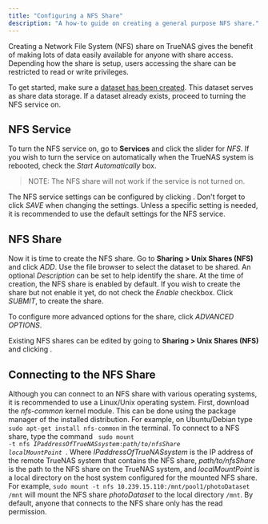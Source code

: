 ```yaml
---
title: "Configuring a NFS Share"
description: "A how-to guide on creating a general purpose NFS share."
---
```


Creating a Network File System (NFS) share on TrueNAS gives the benefit
of making lots of data easily available for anyone with share access.
Depending how the share is setup, users accessing the
share can be restricted to read or write privileges.

To get started, make sure a
<a href="/docs/initial-setup/storage/datasets">dataset has been created</a>.
This dataset serves as share data storage.
If a dataset already exists, proceed to turning the NFS service
on.

## NFS Service

To turn the NFS service on, go to **Services** and click the slider for
*NFS*. If you wish to turn the service on automatically when the TrueNAS
system is rebooted, check the *Start Automatically* box.

> NOTE: The NFS share will not work if the service is not turned on.

The NFS service settings can be configured by clicking
<i class="fas fa-pen"></i>. Don't forget to click *SAVE* when changing
the settings. Unless a specific setting is needed, it is recommended to
use the default settings for the NFS service.

## NFS Share

Now it is time to create the NFS share. Go to
**Sharing > Unix Shares (NFS)** and click *ADD*. Use the file browser to
select the dataset to be shared. An optional *Description* can be set to
help identify the share. At the time of creation, the NFS share is
enabled by default. If you wish to create the share but not enable it
yet, do not check the *Enable* checkbox. Click *SUBMIT*, to create the
share.

To configure more advanced options for the share, click
*ADVANCED OPTIONS*.

Existing NFS shares can be edited by going to
**Sharing > Unix Shares (NFS)** and clicking
<i class="fas fa-ellipsis-v"></i>.

## Connecting to the NFS Share

Although you can connect to an NFS share with various operating systems,
it is recommended to use a Linux/Unix operating system. First, download
the *nfs-common* kernel module. This can be done using the package
manager of the installed distribution. For example, on Ubuntu/Debian
type `sudo apt-get install nfs-common` in the terminal. To connect to a
NFS share, type the command
<code>
sudo mount -t nfs <i>IPaddressOfTrueNASsystem</i>:<i>path/to/nfsShare</i> <i>localMountPoint</i>
</code>.
Where *IPaddressOfTrueNASsystem* is the IP address of the remote TrueNAS
system that contains the NFS share, *path/to/nfsShare* is the path to
the NFS share on the TrueNAS system, and *localMountPoint* is a local
directory on the host system configured for the mounted NFS share. For
example, `sudo mount -t nfs 10.239.15.110:/mnt/pool1/photoDataset /mnt`
will mount the NFS share *photoDataset* to the local directory `/mnt`.
By default, anyone that connects to the NFS share only has the read
permission.
